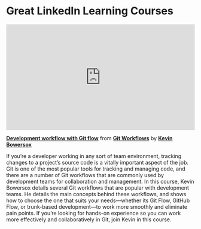 <h1>Great LinkedIn Learning Courses</h1>

<div style="position:relative;height:0;padding-bottom:56.25%"><iframe width="640" height="360" src="https://www.linkedin.com/learning/embed/git-workflows/development-workflow-with-git-flow?autoplay=false&claim=AQEMzSCw1BSXnAAAAYFDoVL2isJlQaaTVxfUD04OV7EXF5naMc5NA43fE5FgtTdU9FaMEXHp078cO8AnuiyWeLFKtWXry0--qrI4m5yPKC7NihPGgnlNWaoAh52VLUOlPfyyyQR0B-tznIAgGfFnT-82o64Z3rl3w7DyfRqaYjGxe_SgT996qHr945jYW3D98JZMDQ4tTgH1pqRqB5yFJKDLWqjjXhg4FZ4yzF8kk03k-oOnu1hj1fttxe_sKmxbqdWCngwzl3ZFzq-IIQuRvifZI0n_X-WRjPMArPEDuz8rRjYxLT_IP5xkwtUOY3KeNwkaFc1ooZxrUv_TVl4exjBF3n50_CMDszEV_zIPuXrlhfhUcuI9IkGGI-78SyhxUk351hlcdjbggA-FCncXyaiSayfpZZvssF-sZMzANyV2BerK33gS8Rr7BKmM1Us77HFktKb7aNLC8d2nmuUEAiY4SP3T1TPMNzkgqCHYUboaqnPdGSx0_SQYTPEhIvH1EO-PA8D2tuEsaYWJc05JxZDEd3pPLjkSJph1TVXWZOy22GSbQIhbrwDKPfb2lem7Ata7bzBD5vTk2rISPGJoT3StFMIOPe2LiWeGCEb7Wx6iYF4cZCryTffJnEyfPBzM1s3jeNwMMNHKp6qn-1Nz40g1RR7W87jF400Nhq2Hefrh-LcMPqel6Dn0NxXw4Yof0sFelnvHhS8HKIlHG2_y2FzPOmsdudvYZIvPA3ZUWtbGKJyJf3hGjcHKh_htmtr_3rrusCGs2JfqFoC5chmGw3WkftJLwqFPhu3fP4dQnIWuYIhAeRoweVYdr8EqTYJiGGYeJV3_3GysNew4cakHxtna46OzN11-fJNZXGrxyRUPZGP33uPPQz7HtPiUCvNQ1xk5D2qPCb-WZCbO5FWf4KMmOtR4CqV91hl6dMGrRj27uRX-MuuPQGu7U9EF1DA_foy53Vs0gU7x-653AgwOfmy7JEaqhutM22umY-pHYUxT_R02afk0IpR52TxGCQl_HUh6b8PoHb3ZSOBvP6yJFre0pUJUOv01MiAizBe_3QzBwF6OkXG6OpP5znMhMiQa12XmPcBoEfxhtZL9aUJof-0dZDkZkuQ2nao6jVlONn-CHY6RjaenJ0E3XeTmTP7QtJnqqiENRvPZYVc3eUWn7vsVA0SGWcyPZY0xG2jnk8lJ8xHWclAwlg&lipi=urn%3Ali%3Apage%3Ad_learning_content%3BhTMsT%2FdYTb6siPhKBxXDGA%3D%3D&licu" mozallowfullscreen="true" webkitallowfullscreen="true" allowfullscreen="true" frameborder="0" style="position:absolute;width:100%;height:100%;left:0"></iframe></div><p><strong><a href="https://www.linkedin.com/learning/git-workflows/development-workflow-with-git-flow?trk=embed_lil">Development workflow with Git flow</a></strong> from <strong><a href="https://www.linkedin.com/learning/git-workflows?trk=embed_lil">Git Workflows</a></strong> by <strong><a href="https://www.linkedin.com/learning/instructors/kevin-bowersox?trk=embed_lil">Kevin Bowersox</a></strong></p>

If you’re a developer working in any sort of team environment, tracking changes to a project’s source code is a vitally important aspect of the job. Git is one of the most popular tools for tracking and managing code, and there are a number of Git workflows that are commonly used by development teams for collaboration and management. In this course, Kevin Bowersox details several Git workflows that are popular with development teams. He details the main concepts behind these workflows, and shows how to choose the one that suits your needs—whether its Git Flow, GitHub Flow, or trunk-based development—to work more smoothly and eliminate pain points. If you’re looking for hands-on experience so you can work more effectively and collaboratively in Git, join Kevin in this course.
